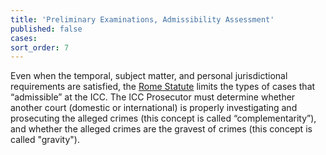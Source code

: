 ```yaml
---
title: 'Preliminary Examinations, Admissibility Assessment'
published: false
cases:
sort_order: 7
---
```



Even when the temporal, subject matter, and personal jurisdictional requirements are satisfied, the [Rome Statute](https://www.icc-cpi.int/nr/rdonlyres/ea9aeff7-5752-4f84-be94-0a655eb30e16/0/rome_statute_english.pdf) limits the types of cases that “admissible” at the ICC. The ICC Prosecutor must determine whether another court (domestic or international) is properly investigating and prosecuting the alleged crimes (this concept is called “complementarity”), and whether the alleged crimes are the gravest of crimes (this concept is called "gravity").